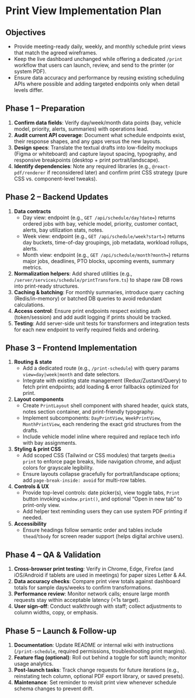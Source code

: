 # Print View Implementation Plan

## Objectives
- Provide meeting-ready daily, weekly, and monthly schedule print views that match the agreed wireframes.
- Keep the live dashboard unchanged while offering a dedicated `/print` workflow that users can launch, review, and send to the printer (or system PDF).
- Ensure data accuracy and performance by reusing existing scheduling APIs where possible and adding targeted endpoints only when detail levels differ.

## Phase 1 – Preparation
1. **Confirm data fields**: Verify day/week/month data points (bay, vehicle model, priority, alerts, summaries) with operations lead.
2. **Audit current API coverage**: Document what schedule endpoints exist, their response shapes, and any gaps versus the new layouts.
3. **Design specs**: Translate the textual drafts into low-fidelity mockups (Figma or whiteboard) and capture layout spacing, typography, and responsive breakpoints (desktop + print portrait/landscape).
4. **Identify dependencies**: Note any required libraries (e.g., `@react-pdf/renderer` if reconsidered later) and confirm print CSS strategy (pure CSS vs. component-level tweaks).

## Phase 2 – Backend Updates
1. **Data contracts**
   - Day view: endpoint (e.g., `GET /api/schedule/day?date=`) returns ordered jobs with bay, vehicle model, priority, customer contact, alerts, bay utilization stats, notes.
   - Week view: endpoint (e.g., `GET /api/schedule/week?start=`) returns day buckets, time-of-day groupings, job metadata, workload rollups, alerts.
   - Month view: endpoint (e.g., `GET /api/schedule/month?month=`) returns major jobs, deadlines, PTO blocks, upcoming events, summary metrics.
2. **Normalization helpers**: Add shared utilities (e.g., `/server/services/schedule/printTransform.ts`) to shape raw DB rows into print-ready structures.
3. **Caching & batching**: For monthly summaries, introduce query caching (Redis/in-memory) or batched DB queries to avoid redundant calculations.
4. **Access control**: Ensure print endpoints respect existing auth (token/session) and add audit logging if prints should be tracked.
5. **Testing**: Add server-side unit tests for transformers and integration tests for each new endpoint to verify required fields and ordering.

## Phase 3 – Frontend Implementation
1. **Routing & state**
   - Add a dedicated route (e.g., `/print-schedule`) with query params `view=day|week|month` and date selectors.
   - Integrate with existing state management (Redux/Zustand/Query) to fetch print endpoints; add loading & error fallbacks optimized for print.
2. **Layout components**
   - Create `PrintLayout` shell component with shared header, quick stats, notes section container, and print-friendly typography.
   - Implement subcomponents: `DayPrintView`, `WeekPrintView`, `MonthPrintView`, each rendering the exact grid structures from the drafts.
   - Include vehicle model inline where required and replace tech info with bay assignments.
3. **Styling & print CSS**
   - Add scoped CSS (Tailwind or CSS modules) that targets `@media print` to enforce page breaks, hide navigation chrome, and adjust colors for grayscale legibility.
   - Ensure layouts collapse gracefully for portrait/landscape options; add `page-break-inside: avoid` for multi-row tables.
4. **Controls & UX**
   - Provide top-level controls: date picker(s), view toggle tabs, `Print` button invoking `window.print()`, and optional “Open in new tab” to print-only view.
   - Add helper text reminding users they can use system PDF printing if needed.
5. **Accessibility**
   - Ensure headings follow semantic order and tables include `thead`/`tbody` for screen reader support (helps digital archive users).

## Phase 4 – QA & Validation
1. **Cross-browser print testing**: Verify in Chrome, Edge, Firefox (and iOS/Android if tablets are used in meetings) for paper sizes Letter & A4.
2. **Data accuracy checks**: Compare print view totals against dashboard totals for sample days/weeks to confirm transformations.
3. **Performance review**: Monitor network calls; ensure large month requests stay within acceptable latency (<1s target).
4. **User sign-off**: Conduct walkthrough with staff; collect adjustments to column widths, copy, or emphasis.

## Phase 5 – Launch & Follow-up
1. **Documentation**: Update README or internal wiki with instructions (`/print-schedule`, required permissions, troubleshooting print margins).
2. **Feature flag (optional)**: Roll out behind a toggle for soft launch; monitor usage analytics.
3. **Post-launch tasks**: Track change requests for future iterations (e.g., reinstating tech column, optional PDF export library, or saved presets).
4. **Maintenance**: Set reminder to revisit print view whenever schedule schema changes to prevent drift.
